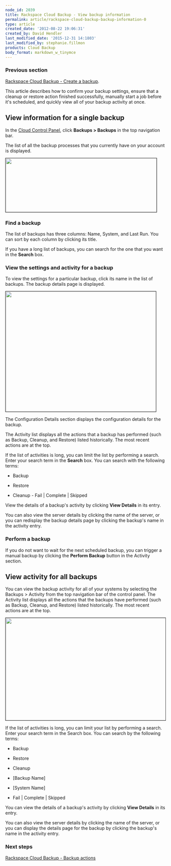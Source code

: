 ```yaml
---
node_id: 2039
title: Rackspace Cloud Backup - View backup information
permalink: article/rackspace-cloud-backup-backup-information-0
type: article
created_date: '2012-08-22 19:06:31'
created_by: David Hendler
last_modified_date: '2015-12-31 14:1803'
last_modified_by: stephanie.fillmon
products: Cloud Backup
body_format: markdown_w_tinymce
---
```


### Previous section

[Rackspace Cloud Backup - Create a backup](https://www.rackspace.com/knowledge_center/article/rackspace-cloud-backup-create-a-backup-0). 

This article describes how to confirm your backup settings, ensure that a cleanup or restore action finished successfully, manually start a job before it's
scheduled, and quickly view all of your backup activity at once. 

## View information for a single backup

In the [Cloud Control Panel](https://mycloud.rackspace.com), click **Backups &gt; Backups** in the top navigation bar.

The list of all the backup processes that you currently have on your account is displayed.

<p><img alt="" height="170" src="/knowledge_center/sites/default/files/field/image/1842-2039-IMG-1.png" width="476" border="1"
/></p>

### Find a backup

The list of backups has three columns: Name, System, and Last Run. You can sort by each column by clicking its title.

If you have a long list of backups, you can search for the one that you want in the **Search** box.


### View the settings and activity for a backup

To view the settings for a particular backup, click its name in the list of backups. The backup details page is displayed.

<p><img alt="" height="379" src="/knowledge_center/sites/default/files/field/image/1842-2039-IMG-2.png" width="474" border="1"
/></p>

The Configuration Details section displays the configuration details for the backup.

The Activity list displays all the actions that a backup has performed (such as Backup, Cleanup, and Restore) listed historically.
The most recent actions are at the top.

If the list of activities is long, you can limit the list by performing a search. Enter your search term in the **Search** box. You can
search with the following terms:

- Backup

- Restore

- Cleanup - Fail | Complete | Skipped

View the details of a backup's activity by clicking **View Details** in its entry.

You can also view the server details by clicking the name of the server, or you can redisplay the backup details page by clicking
the backup's name in the activity entry.


### Perform a backup

If you do not want to wait for the next scheduled backup, you can trigger a manual backup by clicking the **Perform
Backup** button in the Activity section.

## View activity for all backups

You can view the backup activity for all of your systems by selecting the Backups > Activity from the top navigation bar of the
control panel. The Activity list displays all the actions that the backups have performed (such as Backup, Cleanup, and Restore)
listed historically. The most recent actions are at the  top.

<p><img alt="" height="323" src="/knowledge_center/sites/default/files/field/image/1842-2039-IMG-3.png" width="666" border="1"
/></p>

If the list of activities is long, you can limit your list by performing a search. Enter your search term in the Search box. You can
search by the following terms:

- Backup

- Restore

- Cleanup

- [Backup Name]

- [System Name]

- Fail | Complete | Skipped

You can view the details of a backup's activity by clicking **View Details** in its entry.

You can also view the server details by clicking the name of the server, or you can display the details page for the backup by
clicking the backup's name in the activity entry.

### Next steps

[Rackspace Cloud Backup - Backup actions](https://www.rackspace.com/knowledge_center/article/rackspace-cloud-backup-backup-actions-0)
